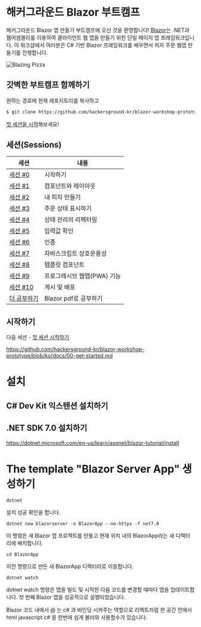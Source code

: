# 해커그라운드 Blazor 부트캠프

해커그라운드 Blazor 앱 만들기 부트캠프에 오신 것을 환영합니다! [Blazor](https://blazor.net)는 .NET과 웹어셈블리를 이용하여 클라이언트 웹 앱을 만들기 위한 단일 페이지 앱 프레임워크입니다. 이 워크샵에서 여러분은 C# 기반 Blazor 프레임워크를 배우면서 피자 주문 웹앱 만들기를 진행합니다.

![Blazing Pizza](https://user-images.githubusercontent.com/1874516/77244515-c889ce00-6bd2-11ea-9a45-47452c084464.png)

## 갓벽한 부트캠프 함께하기

원하는 경로에 현재 레포지토리를 복사하고

```bash
$ git clone https://github.com/hackersground-kr/blazor-workshop-prototype.git
```

[첫 세션을 시작](/docs/00-get-started.md)해보세요!

## 세션(Sessions)

| 세션                                                                      | 내용                        |
| ------------------------------------------------------------------------- | --------------------------- |
| [세션 #0](/docs/00-get-started.md)                                        | 시작하기                    |
| [세션 #1](/docs/01-components-and-layout.md)                              | 컴포넌트와 레이아웃         |
| [세션 #2](/docs/02-customize-a-pizza.md)                                  | 내 피자 만들기              |
| [세션 #3](/docs/03-show-order-status.md)                                  | 주문 상태 표시하기          |
| [세션 #4](/docs/04-refactor-state-management.md)                          | 상태 관리의 리펙터링        |
| [세션 #5](/docs/05-checkout-with-validation.md)                           | 입력값 확인                 |
| [세션 #6](/docs/06-authentication-and-authorization.md)                   | 인증                        |
| [세션 #7](/docs/07-javascript-interop.md)                                 | 자바스크립트 상호운용성     |
| [세션 #8](/docs/08-templated-components.md)                               | 템플릿 컴포넌트             |
| [세션 #9](/docs/09-progressive-web-app.md)                                | 프로그레시브 웹앱(PWA) 기능 |
| [세션 #10](/docs/10-publish-and-deploy.md)                                | 게시 및 배포                |
| [더 공부하기](/edu-matarials/Blazor-for-ASP-NET-Web-Forms-Developers.pdf) | Blazor pdf로 공부하기       |

## 시작하기

다음 세션 - [첫 세션 시작하기](/docs/00-get-started.md)

https://github.com/hackersground-kr/blazor-workshop-prototype/blob/ko/docs/00-get-started.md

# 설치

## C# Dev Kit 익스텐션 설치하기

## .NET SDK 7.0 설치하기

https://dotnet.microsoft.com/en-us/learn/aspnet/blazor-tutorial/install

# The template "Blazor Server App" 생성하기

`dotnet`

설치 성공 확인을 합니다.

`dotnet new blazorserver -o BlazorApp --no-https -f net7.0`

이 명령은 새 Blazor 앱 프로젝트를 만들고 현재 위치 내의 BlazorApp라는 새 디렉터리에 배치합니다.

`cd BlazorApp`

이전 명령으로 만든 새 BlazorApp 디렉터리로 이동합니다.

`dotnet watch`

dotnet watch 명령은 앱을 빌드 및 시작한 다음 코드를 변경할 때마다 앱을 업데이트합니다.
첫 번째 Blazor 앱을 성공적으로 실행되었습니다.

Blazor 코드 내에서 @ 는 c# 과 바인딩 시켜주는 역할으로 리엑트처럼 한 공간 안에서 html javascript c# 을 한번에 쉽게 불러와 사용할수가 있습니다.
